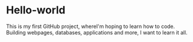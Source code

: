 # Hello-world
This is my first GitHub project, whereI'm hoping to learn how to code. Building webpages, databases, applications and more, I want to learn it all.
